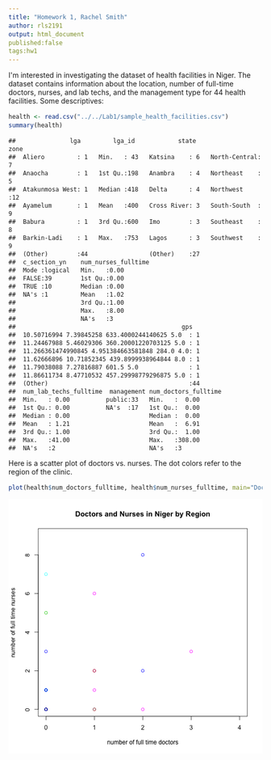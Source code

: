 ```yaml
---
title: "Homework 1, Rachel Smith"
author: rls2191
output: html_document
published:false
tags:hw1
---
```

I'm interested in investigating the dataset of health facilities in Niger. The dataset contains  information about the location, number of full-time doctors, nurses, and lab techs, and the management type for 44 health facilities. Some descriptives:

```r
health <- read.csv("../../Lab1/sample_health_facilities.csv")
summary(health)
```

```
##               lga         lga_id            state               zone   
##  Aliero         : 1   Min.   : 43   Katsina    : 6   North-Central: 7  
##  Anaocha        : 1   1st Qu.:198   Anambra    : 4   Northeast    : 5  
##  Atakunmosa West: 1   Median :418   Delta      : 4   Northwest    :12  
##  Ayamelum       : 1   Mean   :400   Cross River: 3   South-South  : 9  
##  Babura         : 1   3rd Qu.:600   Imo        : 3   Southeast    : 8  
##  Barkin-Ladi    : 1   Max.   :753   Lagos      : 3   Southwest    : 9  
##  (Other)        :44                 (Other)    :27                     
##  c_section_yn    num_nurses_fulltime
##  Mode :logical   Min.   :0.00       
##  FALSE:39        1st Qu.:0.00       
##  TRUE :10        Median :0.00       
##  NA's :1         Mean   :1.02       
##                  3rd Qu.:1.00       
##                  Max.   :8.00       
##                  NA's   :3          
##                                              gps    
##  10.50716994 7.39845258 633.4000244140625 5.0  : 1  
##  11.24467988 5.46029306 360.20001220703125 5.0 : 1  
##  11.266361474990845 4.951384663581848 284.0 4.0: 1  
##  11.62666896 10.71852345 439.8999938964844 8.0 : 1  
##  11.79038088 7.27816887 601.5 5.0              : 1  
##  11.86611734 8.47710532 457.29998779296875 5.0 : 1  
##  (Other)                                       :44  
##  num_lab_techs_fulltime  management num_doctors_fulltime
##  Min.   : 0.00          public:33   Min.   :  0.00      
##  1st Qu.: 0.00          NA's  :17   1st Qu.:  0.00      
##  Median : 0.00                      Median :  0.00      
##  Mean   : 1.21                      Mean   :  6.91      
##  3rd Qu.: 1.00                      3rd Qu.:  1.00      
##  Max.   :41.00                      Max.   :308.00      
##  NA's   :2                          NA's   :3
```
Here is a scatter plot of doctors vs. nurses. The dot colors refer to the region of the clinic.

```r
plot(health$num_doctors_fulltime, health$num_nurses_fulltime, main="Doctors and Nurses in Niger by Region", xlab="number of full time doctors", ylab="number of full time nurses", xlim=c(0,4), ylim=c(0,9), col=health$zone)
```

![plot of chunk unnamed-chunk-2](figure/unnamed-chunk-2.png) 

